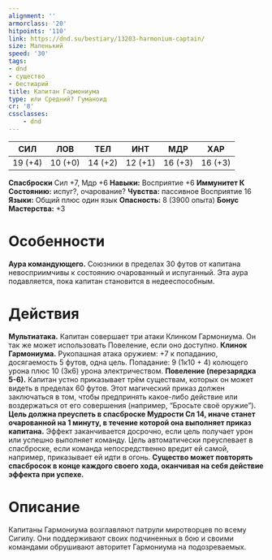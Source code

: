 ```yaml
---
alignment: ''
armorclass: '20'
hitpoints: '110'
link: https://dnd.su/bestiary/13203-harmonium-captain/
size: Маленький
speed: '30'
tags:
- dnd
- существо
- бестиарий
title: Капитан Гармониума
type: или Средний? Гуманоид
cr: '8'
cssclasses:
    - dnd
---
```



| СИЛ | ЛОВ | ТЕЛ | ИНТ | МДР | ХАР |
|---|---|---|---|---|---|
| 19 (+4) | 10 (+0) | 14 (+2) | 12 (+1) | 16 (+3) | 16 (+3) |
**Спасброски** Сил +7, Мдр +6
**Навыки:** Восприятие +6
**Иммунитет К Состоянию:** испуг?, очарование?
**Чувства:** пассивное Восприятие 16
**Языки:** Общий плюс один язык
**Опасность:** 8 (3900 опыта)
**Бонус Мастерства:** +3


# Особенности
**Аура командующего.** Союзники в пределах 30 футов от капитана невосприимчивы к состоянию очарованный и испуганный. Эта аура подавляется, пока капитан становится в недееспособным.


# Действия
**Мультиатака.** Капитан совершает три атаки Клинком Гармониума. Он так же может использовать Повеление, если оно доступно.
**Клинок Гармониума.** Рукопашная атака оружием: +7 к попаданию, досягаемость 5 футов, одна цель. Попадание: 9 (1к10 + 4) колющего урона плюс 10 (3к6) урона электричеством.
**Повеление (перезарядка 5-6).** Капитан устно приказывает трём существам, которых он может видеть в пределах 60 футов. Этот магический приказ должен заключаться в том, чтобы предпринять какое-либо действие или воздержаться от его совершения (например, “Бросьте своё оружие”).
**Цель должна преуспеть в спасброске Мудрости Сл 14, иначе станет очарованной на 1 минуту, в течение которой она выполняет приказ капитана.** Эффект заканчивается досрочно, если цель получает урон или успешно выполняет команду. Цель автоматически преуспевает в спасброске, если команда непосредственно вредит ей самой, например, приказывает ей идти в огонь.
**Существо может повторять спасбросок в конце каждого своего хода, оканчивая на себя действие эффекта при успехе.** 


# Описание
Капитаны Гармониума возглавляют патрули миротворцев по всему Сигилу. Они поддерживают своих подчиненных в бою и своими командами обрушивают авторитет Гармониума на подозреваемых.